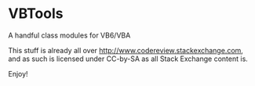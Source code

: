 # VBTools
A handful class modules for VB6/VBA

This stuff is already all over http://www.codereview.stackexchange.com, and as such is licensed under CC-by-SA as all Stack Exchange content is.

Enjoy!
